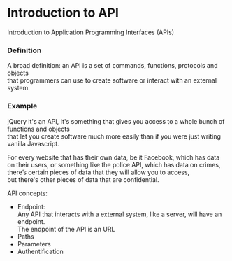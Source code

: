 # Introduction to API
Introduction to Application Programming Interfaces (APIs)

### Definition
A broad definition: an API is a set of commands, functions, protocols and objects       
that programmers can use to create software or interact with an external system.     

### Example
jQuery it's an API, 
It's something that gives you access to a whole bunch of functions and objects       
that let you create software much more easily than if you were just writing vanilla Javascript.      

For every website that has their own data, be it Facebook, which has data     
on their users, or something like the police API, which has data on crimes,     
there’s certain pieces of data that they will allow you to access,     
but there's other pieces of data that are confidential.      

API concepts:
* Endpoint:        
Any API that interacts with a external system, like a server, will have an endpoint.     
The endpoint of the API is an URL
* Paths
* Parameters
* Authentification
